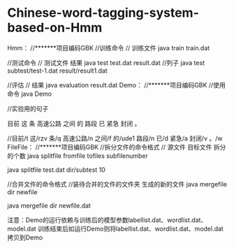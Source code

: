 # Chinese-word-tagging-system-based-on-Hmm
Hmm：
//*******项目编码GBK
//训练命令
//         训练文件
java train train.dat

//测试命令
//        测试文件   结果
java test test.dat result.dat
//列子
java test subtest/test-1.dat result/result1.dat

//评估
//              结果
java evaluation result.dat
Demo：
//*******项目编码GBK
//使用命令
java Demo

//实验用的句子

目前 这 条 高速公路 之间 的 路段 已 紧急 封闭 。

//目前/t 这/rzv 条/q 高速公路/n 之间/f 的/ude1 路段/n 已/d 紧急/a 封闭/v 。/w
FileFile：
//*******项目编码GBK
//拆分文件的命令格式
//             源文件  目标文件  拆分的个数
java splitfile fromfile tofiles subfilenumber

java splitfile test.dat dir/subtest 10

//合并文件的命令格式
//装待合并的文件的文件夹  生成的新的文件
java mergefile dir newfile

java mergefile dir newfile.dat

注意：Demo的运行依赖与训练后的模型参数labellist.dat、wordlist.dat、model.dat
训练结束后如运行Demo则将labellist.dat、wordlist.dat、model.dat拷贝到Demo

